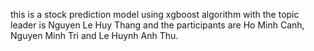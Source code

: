this is a stock prediction model using xgboost algorithm with the topic leader is Nguyen Le Huy Thang and the participants are Ho Minh Canh, Nguyen Minh Tri and Le Huynh Anh Thu.
